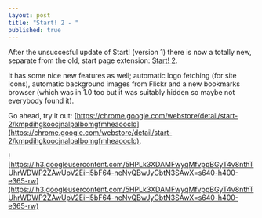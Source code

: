 ```yaml
---
layout: post
title: "Start! 2 - "
published: true
---
```


After the unsuccesful update of Start! (version 1) there is now a totally new, separate from the old, start page extension: [Start! 2](https://chrome.google.com/webstore/detail/start-2/kmpdihgkoocjnalpalbomgfmheaooclo).

It has some nice new features as well; automatic logo fetching (for site icons), automatic background images from Flickr and a new bookmarks browser (which was in 1.0 too but it was suitably hidden so maybe not everybody found it).

Go ahead, try it out: [https://chrome.google.com/webstore/detail/start-2/kmpdihgkoocjnalpalbomgfmheaooclo](https://chrome.google.com/webstore/detail/start-2/kmpdihgkoocjnalpalbomgfmheaooclo).

![https://lh3.googleusercontent.com/5HPLk3XDAMFwyqMfvppBGyT4v8nthTUhrWDWP2ZAwUpV2EiH5bF64-neNvQBwJyGbtN3SAwX=s640-h400-e365-rw](https://lh3.googleusercontent.com/5HPLk3XDAMFwyqMfvppBGyT4v8nthTUhrWDWP2ZAwUpV2EiH5bF64-neNvQBwJyGbtN3SAwX=s640-h400-e365-rw)

